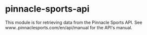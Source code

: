 # pinnacle-sports-api

This module is for retrieving data from the Pinnacle Sports API.  See www..pinnaclesports.com/en/api/manual for the API's manual.
